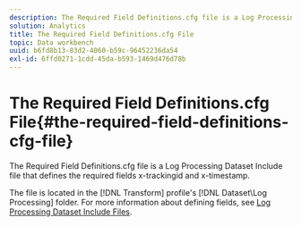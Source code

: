 ```yaml
---
description: The Required Field Definitions.cfg file is a Log Processing Dataset Include file that defines the required fields x-trackingid and x-timestamp.
solution: Analytics
title: The Required Field Definitions.cfg File
topic: Data workbench
uuid: b6fd8b13-83d2-4060-b59c-96452236da54
exl-id: 6ffd0271-1cdd-45da-b593-1469d476d78b
---
```

# The Required Field Definitions.cfg File{#the-required-field-definitions-cfg-file}

The Required Field Definitions.cfg file is a Log Processing Dataset Include file that defines the required fields x-trackingid and x-timestamp.

 The file is located in the [!DNL Transform] profile's [!DNL Dataset\Log Processing] folder. For more information about defining fields, see [Log Processing Dataset Include Files](../../../../home/c-dataset-const-proc/c-dataset-inc-files/c-types-dataset-inc-files/c-log-proc-dataset-inc-files/c-log-proc-dataset-inc-files.md#concept-999475a22519432e98844622ca95b6ab).
